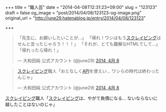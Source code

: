 +++
title = "職人芸"
date = "2014-04-08T12:31:23+09:00"
slug = "123123"
draft = false
og_image = "post/2014/04/08/123123-og-image.png"
original_url = "http://june29.hatenablog.jp/entry/2014/04/08/123123"

+++

<p></p>
<blockquote class="twitter-tweet" lang="ja">
<p>「先生に、お願いしたいことが…」
「帰れ！ワシはもう<a class="keyword" href="http://d.hatena.ne.jp/keyword/%A5%B9%A5%AF%A5%EC%A5%A4%A5%D4%A5%F3%A5%B0">スクレイピング</a>はせんと言ったじゃろう！！！」
「それが、とても難解なHTMLでして…」
「帰れったら帰れ！」</p>— 大和田純 公式アカウント (@june29) <a href="https://twitter.com/june29/statuses/453364594539372544">2014, 4月 8</a>
</blockquote>
<script async src="//platform.twitter.com/widgets.js" charset="utf-8"></script><p></p>
<blockquote class="twitter-tweet" lang="ja">
<p><a class="keyword" href="http://d.hatena.ne.jp/keyword/%A5%B9%A5%AF%A5%EC%A5%A4%A5%D4%A5%F3%A5%B0">スクレイピング</a>職人「おとなしく<a class="keyword" href="http://d.hatena.ne.jp/keyword/API">API</a>を使えい… ワシらの時代は終わったんじゃ」</p>— 大和田純 公式アカウント (@june29) <a href="https://twitter.com/june29/statuses/453364975545761792">2014, 4月 8</a>
</blockquote>
<script async src="//platform.twitter.com/widgets.js" charset="utf-8"></script><p><a class="keyword" href="http://d.hatena.ne.jp/keyword/%A5%B9%A5%AF%A5%EC%A5%A4%A5%D4%A5%F3%A5%B0">スクレイピング</a>職人「<a class="keyword" href="http://d.hatena.ne.jp/keyword/%A5%B9%A5%AF%A5%EC%A5%A4%A5%D4%A5%F3%A5%B0">スクレイピング</a>は、やがて負債になる… ないならないに越したことはないのじゃ」</p>